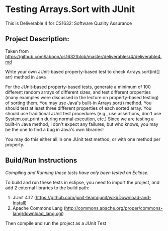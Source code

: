 # Testing Arrays.Sort with JUnit
This is Deliverable 4 for CS1632: Software Quality Assurance


## Project Description:
Taken from https://github.com/laboon/cs1632/blob/master/deliverables/4/deliverable4.md

Write your own JUnit-based property-based test to check Arrays.sort(int[] arr) method in Java

For the JUnit-based property-based tests, generate a minimum of 100 different random arrays of different sizes, and test different properties (many examples were discussed in the lecture on property-based testing) of sorting them. You may use Java's built-in Arrays.sort() method. You should test at least three different properties of each sorted array. You should use traditional JUnit test procedures (e.g., use assertions, don't use System.out.println during normal execution, etc.) Since we are testing a built-in Java method, I don't expect any failures, but who knows, you may be the one to find a bug in Java's own libraries!

You may do this either all in one JUnit test method, or with one method per property.

## Build/Run Instructions
*Compiling and Running these tests have only been tested on Eclipse.*

To build and run these tests in eclipse, you need to import the project, and add 2 external libraries to the build path:
1.  JUnit 4.12 (https://github.com/junit-team/junit/wiki/Download-and-Install)
2.  Apache Commons Lang (http://commons.apache.org/proper/commons-lang/download_lang.cgi)

Then compile and run the project as a JUnit Test
